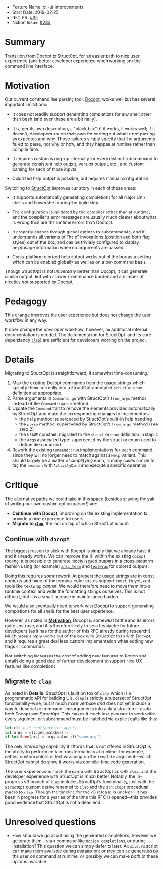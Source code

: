 - Feature Name: cli-ui-improvements
- Start Date: 2019-02-25
- RFC PR: [#30](https://github.com/volta-cli/rfcs/pull/30)
- Notion Issue: [#283](https://github.com/volta-cli/volta/pull/283)

# Summary
[summary]: #summary

Transition from [Docopt] to [StructOpt], for an easier path to nice user experience (and better developer experience when working on) the command line interface.

[Docopt]: https://docs.rs/docopt/1.0.2/docopt/
[StructOpt]: https://docs.rs/structopt/0.2.14/structopt/

# Motivation
[motivation]: #motivation

Our current command line parsing tool, [Docopt], works well but has several important limitations:

- It does not readily support generating completions for any shell other than bash (and even these are a bit hairy).

- It is, per its own description, a “black box”: if it works, it works well; if it doesn’t, developers are on their own for sorting out what is not parsing as expected and why. Those failures simply specify that the arguments failed to parse, not why or how, and they happen at runtime rather than compile time.

- It requires custom wiring-up internally for every distinct subcommand to generate consistent help output, version output, etc., and custom parsing for each of those inputs.

- Colorized help output is possible, but requires manual configuration.

Switching to [StructOpt] improves our story in each of these areas:

- It supports automatically generating completions for all major Unix shells and Powershell during the build step.

- The configuration is validated by the compiler rather than at runtime, and the compiler’s error messages are usually much clearer about what is wrong than are the runtime errors from Doctopt.

- It properly passes through global options to subcommands, and it understands all variants of “help” invocations (position and both flag styles) out of the box, and can be trivially configured to display help/usage information when no arguments are passed.

- Cross-platform olorized help output works out of the box as a setting which can be enabled globally as well as on a per-command basis.

Though StructOpt is not *universally* better than Docopt, it can generate similar output, but with a lower maintenance burden and a number of niceties *not* supported by Docopt.

# Pedagogy
[pedagogy]: #pedagogy

This change improves the user experience but does not change the user workflow in any way.

It does change the *developer* workflow; however, no additional internal documentation is needed. The documentation for StructOpt (and its core dependency [`clap`]) are sufficient for developers working on the project.

[`clap`]: https://docs.rs/clap/2.32.0/clap/

# Details
[details]: #details

Migrating to StructOpt is straightforward, if somewhat time-consuming. 

1. Map the existing Docopt commands from the usage strings which specify them currently into a StructOpt-annotated `struct` or `enum` definition as appropriate.
2. Parse arguments in `Command::go` with StructOpt’s `from_args` method instead of the `Command::parse` method.
3. Update the `Command` trait to remove the elements provided automatically by StructOpt and make the corresponding changes to implementors:
	- the `help` method: superceded by StructOpt’s built-in help handling
	- the `parse` method: superceded by StructOpt’s `from_args` method (see step 2)
	- the `USAGE` constant: migrated to the `struct` or `enum` definition in step 1.
	- the `Args` associated type: superceded by the struct or enum used to define the command
4. Rework the existing `Command::run` implementations for each command, since they will no longer need to match against a `Help` variant. This should largely be a matter of *simplifying* each, in many cases simple to tag the `session` with `ActivityKind` and execute a specific operation.

# Critique
[critique]: #critique

The alternative paths we could take in this space (besides shaving the yak of writing our own custom option parser!) are:

- <b>Continue with Docopt</b>, improving on the existing implementation to provide a nice experience for users.
- <b>Migrate to [`clap`]</b>, the tool on top of which StructOpt is built.

## Continue with `docopt`

The biggest reason to stick with Docopt is simply that we already have it and it already works. We can improve the UI within the existing `docopt` tooling: it is possible to generate nicely-styled outputs in a cross-platform fashion using (for example) [`ansi_term`][ansi_term] and [`textwrap`][textwrap] for colored outputs.

[ansi_term]: https://docs.rs/ansi_term/0.11.0/ansi_term/
[textwrap]: https://docs.rs/textwrap/0.11.0/textwrap/index.html

Doing this requires *some* rework. At present the usage strings are in const contexts and none of the terminal color crates support `const fn` yet, and tools like `textwrap` *cannot*. We would therefore need to move them into a runtime context and write the formatting strings ourselves. This is not difficult, but it is a small increase in maintenance burden.

We would also eventually need to work with Docopt to support generating completions for all shells for the best user experience.

However, as noted in [<b>Motivation</b>](#motivation), Docopt is somewhat brittle and its errors quite abstruse, and it is therefore likely to be a headache for future developers (as it has for the author of this RFC already during research!). Much more simply works out of the box with StructOpt than with Docopt, and it requires a great deal less custom implementation when adding new flags or commands.

Not switching increases the cost of adding new features to Notion and entails doing a good deal of further development to support nice UX features like completions.

## Migrate to `clap`

As noted in [<b>Details</b>](#details), StructOpt is built on top of `clap`, which is a programmatic API for building UIs. `clap` is strictly a superset of StructOpt functionality-wise, but is much more verbose *and* does not yet include a way to deserialize command-line arguments into a data structure—as do both Docopt and StructOpt. This makes it much less pleasant to work with: every argument or subcommand must be matched via explicit calls like this:

```rust
let cli = /* configure the app */
let args = cli.get_matches();
if let Some(arg) = args.value_of("some_arg")
```

The only *interesting* capability it affords that is not offered in StructOpt is the ability to perform certain transformations at runtime, for example, setting custom colors or text wrapping on the `template` argument—which StructOpt cannot do since it works via compile-time code generation.

The user experience is much the same with StructOpt as with `clap`, and the developer experience with StructOpt is *much* better. Notably, the in-progress v3 branch of `clap` includes StructOpt’s functionality, just with the `StructOpt` custom derive renamed to `Clap` and the `structopt` procedural macro to `clap`. Though the timeline for the v3 release is unclear—it has been in progress for a year as of the time this RFC is opened—this provides good evidence that StructOpt is not a dead end.

# Unresolved questions
[unresolved]: #unresolved-questions

- How should we go about using the generated completions, however we generate them – via a command like `notion completions`, or during installation? This question we can simply defer to later. A `build.rs` script can make them available during installation; or they can be generated by the user on command at runtime; or possibly we can make *both* of these options available.
